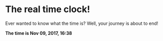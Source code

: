 # The real time clock!

Ever wanted to know what the time is? Well, your journey is about to end!

**The time is Nov 09, 2017, 16:38**